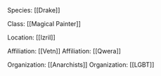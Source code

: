 Species: [[Drake]]

Class: [[Magical Painter]]

Location: [[Izril]]

Affiliation: [[Vetn]]
Affiliation: [[Qwera]]

Organization: [[Anarchists]]
Organization: [[LGBT]]

